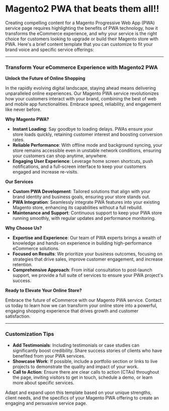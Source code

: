 # Magento2 PWA that beats them all!!

Creating compelling content for a Magento Progressive Web App (PWA) service page requires highlighting the benefits of PWA technology, how it transforms the eCommerce experience, and why your service is the right choice for customers looking to upgrade or build their Magento store with PWA. Here's a brief content template that you can customize to fit your brand voice and specific service offerings:

---

### Transform Your eCommerce Experience with Magento2 PWA

**Unlock the Future of Online Shopping**

In the rapidly evolving digital landscape, staying ahead means delivering unparalleled online experiences. Our Magento PWA service revolutionizes how your customers interact with your brand, combining the best of web and mobile app functionalities. Embrace speed, reliability, and engagement like never before.

**Why Magento PWA?**

- **Instant Loading**: Say goodbye to loading delays. PWAs ensure your store loads quickly, retaining customer interest and boosting conversion rates.
- **Reliable Performance**: With offline mode and background syncing, your store remains accessible even in unstable network conditions, ensuring your customers can shop anytime, anywhere.
- **Engaging User Experience**: Leverage home screen shortcuts, push notifications, and a full-screen interface to keep your customers engaged and increase re-visits.

**Our Services**

- **Custom PWA Development**: Tailored solutions that align with your brand identity and business goals, ensuring your store stands out.
- **PWA Integration**: Seamlessly integrate PWA features into your existing Magento store, enhancing its capabilities without a full rebuild.
- **Maintenance and Support**: Continuous support to keep your PWA store running smoothly, with regular updates and performance monitoring.

**Why Choose Us?**

- **Expertise and Experience**: Our team of PWA experts brings a wealth of knowledge and hands-on experience in building high-performance eCommerce solutions.
- **Focused on Results**: We prioritize your business outcomes, focusing on strategies that drive sales, improve customer engagement, and increase retention.
- **Comprehensive Approach**: From initial consultation to post-launch support, we provide a full suite of services to ensure your PWA project's success.

**Ready to Elevate Your Online Store?**

Embrace the future of eCommerce with our Magento PWA service. Contact us today to learn how we can transform your online store into a powerful, engaging shopping experience that drives growth and customer satisfaction.

---

### Customization Tips

- **Add Testimonials**: Including testimonials or case studies can significantly boost credibility. Share success stories of clients who have benefited from your PWA services.
- **Showcase Work**: If possible, include a portfolio section or links to live projects to demonstrate the quality and impact of your work.
- **Call to Action**: Ensure there are clear calls to action (CTAs) throughout the page, inviting visitors to get in touch, schedule a demo, or learn more about specific services.

Adapt and expand upon this template based on your unique strengths, client needs, and the specifics of your Magento PWA offering to create an engaging and persuasive service page.
